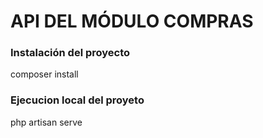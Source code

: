 # API DEL MÓDULO COMPRAS

### Instalación del proyecto

composer install

### Ejecucion local del proyeto

php artisan serve
